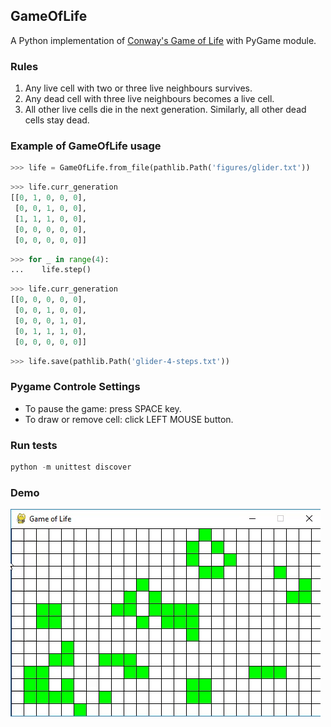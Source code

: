 ## GameOfLife

A Python implementation of [Conway's Game of Life](https://en.wikipedia.org/wiki/Conway's_Game_of_Life) with PyGame module.

### Rules

1. Any live cell with two or three live neighbours survives.
2. Any dead cell with three live neighbours becomes a live cell.
3. All other live cells die in the next generation. Similarly, all other dead cells stay dead.

### Example of GameOfLife usage

```python
>>> life = GameOfLife.from_file(pathlib.Path('figures/glider.txt'))
```
```python
>>> life.curr_generation
[[0, 1, 0, 0, 0],
 [0, 0, 1, 0, 0],
 [1, 1, 1, 0, 0],
 [0, 0, 0, 0, 0],
 [0, 0, 0, 0, 0]]
```
```python
>>> for _ in range(4):
...    life.step()
```
```python
>>> life.curr_generation
[[0, 0, 0, 0, 0],
 [0, 0, 1, 0, 0],
 [0, 0, 0, 1, 0],
 [0, 1, 1, 1, 0],
 [0, 0, 0, 0, 0]]
```
```python
>>> life.save(pathlib.Path('glider-4-steps.txt'))
```

### Pygame Controle Settings

* To pause the game: press SPACE key.
* To draw or remove cell: click LEFT MOUSE button.

### Run tests

```python
python -m unittest discover
```

### Demo
![Demo](https://github.com/ab5olute/GameOfLife/blob/master/images/demo.gif?raw=true)

